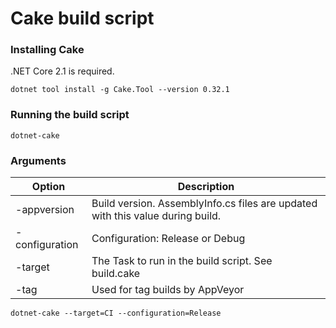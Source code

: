 # Cake build script

### Installing Cake
.NET Core 2.1 is required.

`dotnet tool install -g Cake.Tool --version 0.32.1`

### Running the build script
```
dotnet-cake
```

### Arguments

Option         | Description
---------------|--------------
-appversion    | Build version. AssemblyInfo.cs files are updated with this value during build.
-configuration | Configuration: Release or Debug
-target        | The Task to run in the build script. See build.cake
-tag           | Used for tag builds by AppVeyor

```
dotnet-cake --target=CI --configuration=Release
```